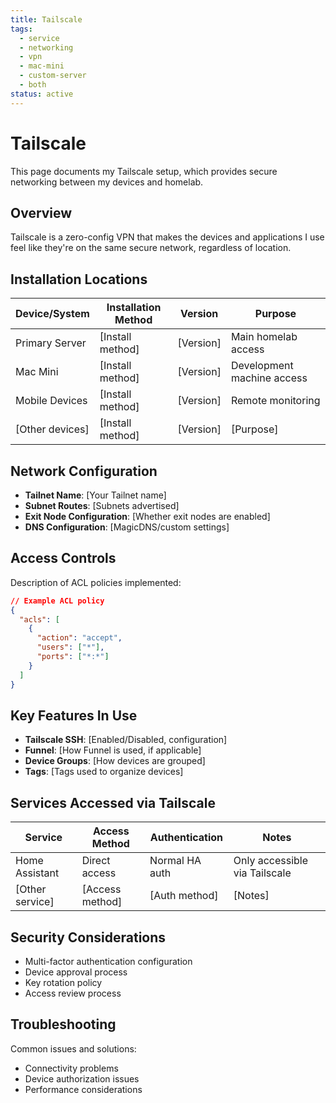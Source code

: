 ```yaml
---
title: Tailscale
tags:
  - service
  - networking
  - vpn
  - mac-mini
  - custom-server
  - both
status: active
---
```


# Tailscale

This page documents my Tailscale setup, which provides secure networking between my devices and homelab.

## Overview

Tailscale is a zero-config VPN that makes the devices and applications I use feel like they're on the same secure network, regardless of location.

## Installation Locations

| Device/System | Installation Method | Version | Purpose |
|---------------|---------------------|---------|---------|
| Primary Server | [Install method] | [Version] | Main homelab access |
| Mac Mini | [Install method] | [Version] | Development machine access |
| Mobile Devices | [Install method] | [Version] | Remote monitoring |
| [Other devices] | [Install method] | [Version] | [Purpose] |

## Network Configuration

- **Tailnet Name**: [Your Tailnet name]
- **Subnet Routes**: [Subnets advertised]
- **Exit Node Configuration**: [Whether exit nodes are enabled]
- **DNS Configuration**: [MagicDNS/custom settings]

## Access Controls

Description of ACL policies implemented:

```json
// Example ACL policy
{
  "acls": [
    {
      "action": "accept",
      "users": ["*"],
      "ports": ["*:*"]
    }
  ]
}
```

## Key Features In Use

- **Tailscale SSH**: [Enabled/Disabled, configuration]
- **Funnel**: [How Funnel is used, if applicable]
- **Device Groups**: [How devices are grouped]
- **Tags**: [Tags used to organize devices]

## Services Accessed via Tailscale

| Service | Access Method | Authentication | Notes |
|---------|---------------|----------------|-------|
| Home Assistant | Direct access | Normal HA auth | Only accessible via Tailscale |
| [Other service] | [Access method] | [Auth method] | [Notes] |

## Security Considerations

- Multi-factor authentication configuration
- Device approval process
- Key rotation policy
- Access review process

## Troubleshooting

Common issues and solutions:

- Connectivity problems
- Device authorization issues
- Performance considerations